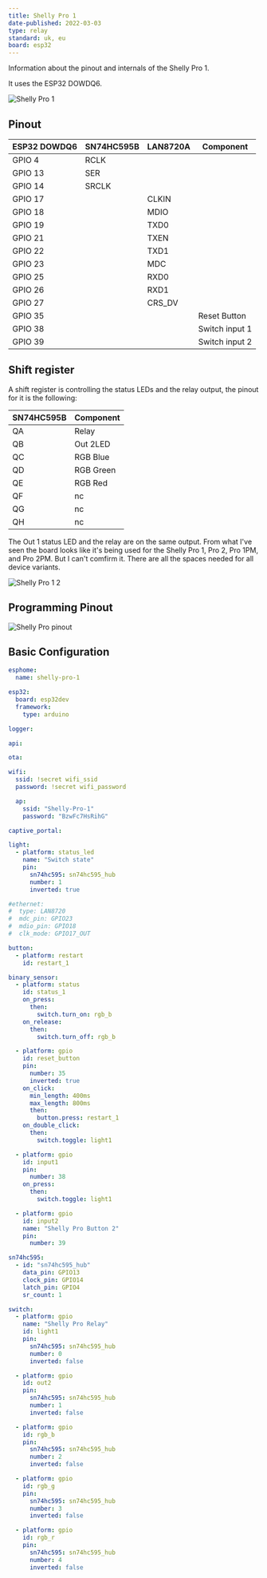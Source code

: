```yaml
---
title: Shelly Pro 1
date-published: 2022-03-03
type: relay
standard: uk, eu
board: esp32
---
```


Information about the pinout and internals of the Shelly Pro 1.

It uses the ESP32 DOWDQ6.

![Shelly Pro 1](https://user-images.githubusercontent.com/38843794/156604231-d2eca7b7-fd61-4845-bf83-a8d0047a6793.png)

## Pinout

| ESP32 DOWDQ6 | SN74HC595B | LAN8720A | Component      |
| ------------ | ---------- | -------- | -------------- |
| GPIO 4       | RCLK       |          |                |
| GPIO 13      | SER        |          |                |
| GPIO 14      | SRCLK      |          |                |
| GPIO 17      |            | CLKIN    |                |
| GPIO 18      |            | MDIO     |                |
| GPIO 19      |            | TXD0     |                |
| GPIO 21      |            | TXEN     |                |
| GPIO 22      |            | TXD1     |                |
| GPIO 23      |            | MDC      |                |
| GPIO 25      |            | RXD0     |                |
| GPIO 26      |            | RXD1     |                |
| GPIO 27      |            | CRS_DV   |                |
| GPIO 35      |            |          | Reset Button   |
| GPIO 38      |            |          | Switch input 1 |
| GPIO 39      |            |          | Switch input 2 |

## Shift register

A shift register is controlling the status LEDs and the relay output, the pinout for it is the following:

| SN74HC595B | Component |
| ---------- | --------- |
| QA         | Relay     |
| QB         | Out 2LED  |
| QC         | RGB Blue  |
| QD         | RGB Green |
| QE         | RGB Red   |
| QF         | nc        |
| QG         | nc        |
| QH         | nc        |

The Out 1 status LED and the relay are on the same output. From what I've seen the board looks like it's being used for
the Shelly Pro 1, Pro 2, Pro 1PM, and Pro 2PM. But I can't comfirm it.
There are all the spaces needed for all device variants.

![Shelly Pro 1 2](https://user-images.githubusercontent.com/38843794/156607379-c914f5e8-fbc2-407e-b529-71da5f173b7a.png)

## Programming Pinout

![Shelly Pro pinout](https://user-images.githubusercontent.com/38843794/156607973-259d2b27-976c-4b71-9198-ec737f6e95fb.png)

## Basic Configuration

```yaml
esphome:
  name: shelly-pro-1

esp32:
  board: esp32dev
  framework:
    type: arduino

logger:

api:

ota:

wifi:
  ssid: !secret wifi_ssid
  password: !secret wifi_password

  ap:
    ssid: "Shelly-Pro-1"
    password: "BzwFc7HsRihG"

captive_portal:

light:
  - platform: status_led
    name: "Switch state"
    pin:
      sn74hc595: sn74hc595_hub
      number: 1
      inverted: true

#ethernet:
#  type: LAN8720
#  mdc_pin: GPIO23
#  mdio_pin: GPIO18
#  clk_mode: GPIO17_OUT

button:
  - platform: restart
    id: restart_1

binary_sensor:
  - platform: status
    id: status_1
    on_press:
      then:
        switch.turn_on: rgb_b
    on_release:
      then:
        switch.turn_off: rgb_b

  - platform: gpio
    id: reset_button
    pin:
      number: 35
      inverted: true
    on_click:
      min_length: 400ms
      max_length: 800ms
      then:
        button.press: restart_1
    on_double_click:
      then:
        switch.toggle: light1

  - platform: gpio
    id: input1
    pin:
      number: 38
    on_press:
      then:
        switch.toggle: light1

  - platform: gpio
    id: input2
    name: "Shelly Pro Button 2"
    pin:
      number: 39

sn74hc595:
  - id: "sn74hc595_hub"
    data_pin: GPIO13
    clock_pin: GPIO14
    latch_pin: GPIO4
    sr_count: 1

switch:
  - platform: gpio
    name: "Shelly Pro Relay"
    id: light1
    pin:
      sn74hc595: sn74hc595_hub
      number: 0
      inverted: false

  - platform: gpio
    id: out2
    pin:
      sn74hc595: sn74hc595_hub
      number: 1
      inverted: false

  - platform: gpio
    id: rgb_b
    pin:
      sn74hc595: sn74hc595_hub
      number: 2
      inverted: false

  - platform: gpio
    id: rgb_g
    pin:
      sn74hc595: sn74hc595_hub
      number: 3
      inverted: false

  - platform: gpio
    id: rgb_r
    pin:
      sn74hc595: sn74hc595_hub
      number: 4
      inverted: false
```
